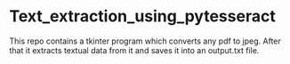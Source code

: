 # Text_extraction_using_pytesseract
This repo contains a tkinter program which converts any pdf to jpeg. After that it extracts textual data from it and saves it into an output.txt file.
